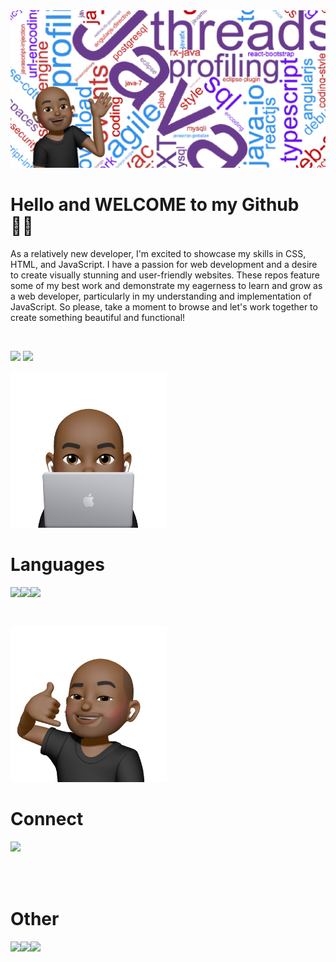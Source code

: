 <img src="Banner.png"/>

# Hello and **WELCOME** to my **Github** 👋🏾

As a relatively new developer, I'm excited to showcase my skills in CSS, HTML, and JavaScript. I have a passion for web development and a desire to create visually stunning and user-friendly websites. These repos feature some of my best work and demonstrate my eagerness to learn and grow as a web developer, particularly in my understanding and implementation of JavaScript. So please, take a moment to browse and let's work together to create something beautiful and functional!

<br>

<p> 
<img  width="47%" src="https://github-readme-stats.vercel.app/api?username=bobbe86&show_icons=true&theme=dark#gh-dark-mode-only" />
<img  width="42%" src="https://github-readme-stats.vercel.app/api/top-langs/?username=bobbe86&layout=compact"/>
</p>


<p>
<img width="250" src="MemojiLaptop.png"/>

# Languages

<img align="left" src="https://img.shields.io/badge/css3-%231572B6.svg?style=for-the-badge&logo=css3&logoColor=white"/>
<img align="left" src="https://img.shields.io/badge/javascript-%23323330.svg?style=for-the-badge&logo=javascript&logoColor=%23F7DF1E" />
<img align="left" src="https://img.shields.io/badge/html5-%23E34F26.svg?style=for-the-badge&logo=html5&logoColor=white" />
<br>
</p>

<br>



<p>
<img width="250" src="MemojiCall.png" />

<br>

# Connect

<img align="left" src="https://img.shields.io/badge/linkedin-%230077B5.svg?style=for-the-badge&logo=linkedin&logoColor=white" />

</p>


<br>

<br>

<br>

<br>

<p>


# Other

<img align="left" src="https://img.shields.io/badge/Freecodecamp-%23123.svg?&style=for-the-badge&logo=freecodecamp&logoColor=green" />
<img align="left" src="https://img.shields.io/badge/Codepen-000000?style=for-the-badge&logo=codepen&logoColor=white" />
<img align="left" src="https://img.shields.io/badge/Udemy-A435F0?style=for-the-badge&logo=Udemy&logoColor=white" />
</p>

